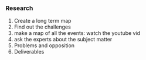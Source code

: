 ### Research
1. Create a long term map
2. Find out the challenges
3. make a map of all the events: watch the youtube vid
4. ask the experts about the subject matter
5. Problems and opposition
6. Deliverables